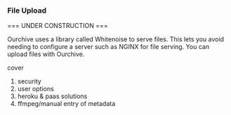 ### File Upload

=== UNDER CONSTRUCTION ===

Ourchive uses a library called Whitenoise to serve files. This lets you avoid needing to configure a server such as NGINX for file serving. You can upload files with Ourchive. 

cover

1. security
2. user options
3. heroku & paas solutions
4. ffmpeg/manual entry of metadata
